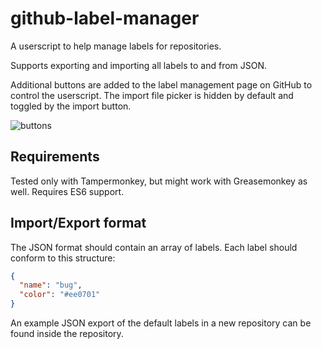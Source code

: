# github-label-manager
A userscript to help manage labels for repositories.

Supports exporting and importing all labels to and from JSON.

Additional buttons are added to the label management page on GitHub to control the userscript. The import file picker is hidden by default and toggled by the import button.

![buttons](https://cloud.githubusercontent.com/assets/790689/17415827/aadce650-5a8b-11e6-922e-8e02ca05fb9c.png)

## Requirements

Tested only with Tampermonkey, but might work with Greasemonkey as well. Requires ES6 support.

## Import/Export format

The JSON format should contain an array of labels. Each label should conform to this structure:

```json
{
  "name": "bug",
  "color": "#ee0701"
}
```

An example JSON export of the default labels in a new repository can be found inside the repository.
